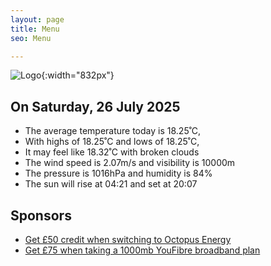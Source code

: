 ```yaml
---
layout: page
title: Menu
seo: Menu

---
```


![Logo](/images/logo.jpg){:width="832px"}

<!-- weather_marker starts -->
## On Saturday, 26 July 2025

- The average temperature today is 18.25˚C,
- With highs of 18.25˚C and lows of 18.25˚C,
- It may feel like 18.32˚C with broken clouds
- The wind speed is 2.07m/s and visibility is 10000m
- The pressure is 1016hPa and humidity is 84%
- The sun will rise at 04:21 and set at 20:07

<!-- weather_marker ends -->

## Sponsors

- [Get £50 credit when switching to Octopus Energy](https://bit.ly/3oD1nnS)
- [Get £75 when taking a 1000mb YouFibre broadband plan](https://aklam.io/91zWhU?)
